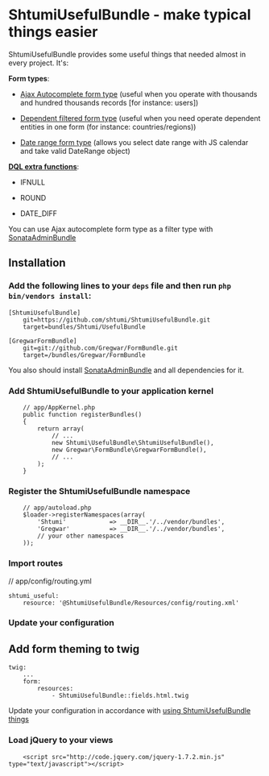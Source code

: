 ShtumiUsefulBundle - make typical things easier
===============================================

ShtumiUsefulBundle provides some useful things that needed almost in every project. It's:

**Form types**:

* [Ajax Autocomplete form type](https://github.com/shtumi/ShtumiUsefulBundle/blob/master/Resources/doc/ajax_autocomplete.rst) (useful when you operate with thousands and hundred thousands records [for instance: users])

* [Dependent filtered form type](https://github.com/shtumi/ShtumiUsefulBundle/blob/master/Resources/doc/dependent_filtered_entity.rst) (useful when you need operate dependent entities in one form (for instance: countries/regions))

* [Date range form type](https://github.com/shtumi/ShtumiUsefulBundle/blob/master/Resources/doc/daterange.rst) (allows you select date range with JS calendar and take valid DateRange object)

**[DQL extra functions](https://github.com/shtumi/ShtumiUsefulBundle/blob/master/Resources/doc/dql_functions.rst)**:

* IFNULL

* ROUND

* DATE_DIFF

You can use Ajax autocomplete form type as a filter type with [SonataAdminBundle](https://github.com/sonata-project/SonataAdminBundle)



## Installation

### Add the following lines to your  `deps` file and then run `php bin/vendors install`:

```
[ShtumiUsefulBundle]
    git=https://github.com/shtumi/ShtumiUsefulBundle.git
    target=bundles/Shtumi/UsefulBundle

[GregwarFormBundle]
    git=git://github.com/Gregwar/FormBundle.git
    target=/bundles/Gregwar/FormBundle
```

You also should install [SonataAdminBundle](https://github.com/sonata-project/SonataAdminBundle) and all dependencies for it.

### Add ShtumiUsefulBundle to your application kernel
```
    // app/AppKernel.php
    public function registerBundles()
    {
        return array(
            // ...
            new Shtumi\UsefulBundle\ShtumiUsefulBundle(),
	        new Gregwar\FormBundle\GregwarFormBundle(),
            // ...
        );
    }
```
### Register the ShtumiUsefulBundle namespace
```
    // app/autoload.php
    $loader->registerNamespaces(array(
        'Shtumi'            => __DIR__.'/../vendor/bundles',
	    'Gregwar'           => __DIR__.'/../vendor/bundles',
        // your other namespaces
    ));
```
### Import routes

// app/config/routing.yml

```
shtumi_useful:
    resource: '@ShtumiUsefulBundle/Resources/config/routing.xml'
```

### Update your configuration

## Add form theming to twig
```
twig:
    ...
    form:
        resources:
            - ShtumiUsefulBundle::fields.html.twig
```

Update your configuration in accordance with [using ShtumiUsefulBundle things](https://github.com/shtumi/ShtumiUsefulBundle/blob/master/Resources/doc/index.rst)

### Load jQuery to your views
```
    <script src="http://code.jquery.com/jquery-1.7.2.min.js" type="text/javascript"></script>
```

